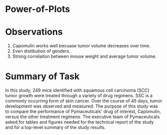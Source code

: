 # Power-of-Plots

# Observations
1. Capomulin works well becuase tumor volume decreases over time.
2. Even distibution of genders.
3. Strong correlaiton between mouse weight and average tumor volume.

# Summary of Task
In this study, 249 mice identified with squamous cell carcinoma (SCC) tumor growth were treated through a variety of drug regimens. SSC is a commonly occurring form of skin cancer. Over the course of 45 days, tumor development was observed and measured. The purpose of this study was to compare the performance of Pymaceuticals' drug of interest, Capomulin, versus the other treatment regimens. The executive team of Pymaceuticals asked for tables and figures needed for the technical report of the study and for a top-level summary of the study results.